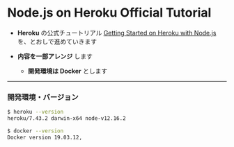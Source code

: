 # Node.js on Heroku Official Tutorial

- __Heroku__ の公式チュートリアル [Getting Started on Heroku with Node.js](https://devcenter.heroku.com/articles/getting-started-with-nodejs?singlepage=true) を、とおしで進めていきます

- __内容を一部アレンジ__ します

  - __開発環境は Docker__ とします

---

### 開発環境・バージョン

```bash
$ heroku --version
heroku/7.43.2 darwin-x64 node-v12.16.2

$ docker --version
Docker version 19.03.12,
```
